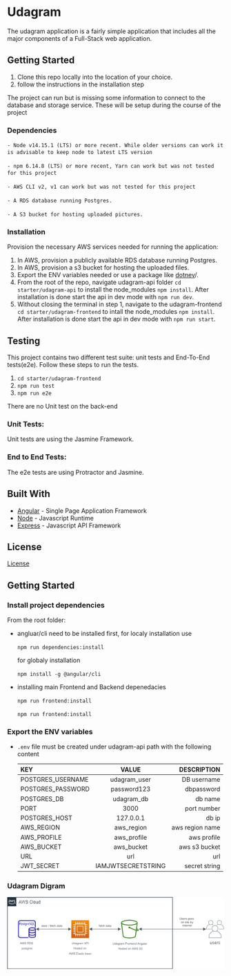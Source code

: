 # Udagram

The udagram application is a fairly simple application that includes all the major components of a Full-Stack web application.

## Getting Started

1. Clone this repo locally into the location of your choice.
1. follow the instructions in the installation step

The project can run but is missing some information to connect to the database and storage service. These will be setup during the course of the project

### Dependencies

```
- Node v14.15.1 (LTS) or more recent. While older versions can work it is advisable to keep node to latest LTS version

- npm 6.14.8 (LTS) or more recent, Yarn can work but was not tested for this project

- AWS CLI v2, v1 can work but was not tested for this project

- A RDS database running Postgres.

- A S3 bucket for hosting uploaded pictures.

```

### Installation

Provision the necessary AWS services needed for running the application:

1. In AWS, provision a publicly available RDS database running Postgres. <Place holder for link to classroom article>
1. In AWS, provision a s3 bucket for hosting the uploaded files. <Place holder for tlink to classroom article>
1. Export the ENV variables needed or use a package like [dotnev](https://www.npmjs.com/package/dotenv)/.
1. From the root of the repo, navigate udagram-api folder `cd starter/udagram-api` to install the node_modules `npm install`. After installation is done start the api in dev mode with `npm run dev`.
1. Without closing the terminal in step 1, navigate to the udagram-frontend `cd starter/udagram-frontend` to intall the node_modules `npm install`. After installation is done start the api in dev mode with `npm run start`.

## Testing

This project contains two different test suite: unit tests and End-To-End tests(e2e). Follow these steps to run the tests.

1. `cd starter/udagram-frontend`
1. `npm run test`
1. `npm run e2e`

There are no Unit test on the back-end

### Unit Tests:

Unit tests are using the Jasmine Framework.

### End to End Tests:

The e2e tests are using Protractor and Jasmine.

## Built With

- [Angular](https://angular.io/) - Single Page Application Framework
- [Node](https://nodejs.org) - Javascript Runtime
- [Express](https://expressjs.com/) - Javascript API Framework

## License

[License](LICENSE.txt)

## Getting Started

### Install project dependencies

From the root folder:

- angluar/cli need to be installed first, for localy installation use

  `npm run dependencies:install`

  for globaly installation

  `npm install -g @angular/cli`

- installing main Frontend and Backend depenedacies

  `npm run frontend:install`

  `npm run frontend:install`

### Export the ENV variables

- `.env` file must be created under udagram-api path with the following content

  | KEY               |       VALUE        |     DESCRIPTION |
  | :---------------- | :----------------: | --------------: |
  | POSTGRES_USERNAME |    udagram_user    |     DB username |
  | POSTGRES_PASSWORD |    password123     |      dbpassword |
  | POSTGRES_DB       |     udagram_db     |         db name |
  | PORT              |        3000        |     port number |
  | POSTGRES_HOST     |     127.0.0.1      |           db ip |
  | AWS_REGION        |     aws_region     | aws region name |
  | AWS_PROFILE       |    aws_profile     |     aws profile |
  | AWS_BUCKET        |     aws_bucket     |   aws s3 bucket |
  | URL               |        url         |             url |
  | JWT_SECRET        | IAMJWTSECRETSTRING |   secret string |

### Udagram Digram

![digram](docs/Udagram-digram.png)
